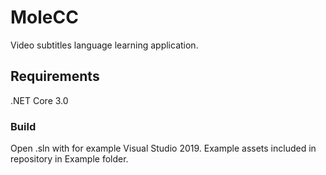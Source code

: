 # MoleCC
Video subtitles language learning application.

## Requirements
.NET Core 3.0

### Build
Open .sln with for example Visual Studio 2019. Example assets included in repository in Example folder.
